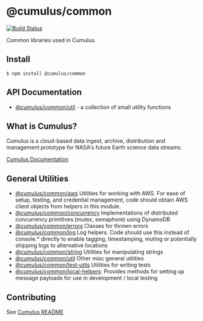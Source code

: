 # @cumulus/common

[![Build Status](https://travis-ci.org/nasa/cumulus.svg?branch=master)](https://travis-ci.org/nasa/cumulus)

Common libraries used in Cumulus.

## Install
```
$ npm install @cumulus/common
```

## API Documentation
* [@cumulus/common/util](./README-util.md) - a collection of small utility
  functions

## What is Cumulus?

Cumulus is a cloud-based data ingest, archive, distribution and management prototype for NASA's future Earth science data streams.

[Cumulus Documentation](https://nasa.github.io/cumulus)

## General Utilities

 * [@cumulus/common/aws](./aws.js)
   Utilities for working with AWS. For ease of setup, testing, and credential management, code
   should obtain AWS client objects from helpers in this module.
 * [@cumulus/common/concurrency](./concurrency.js)
   Implementations of distributed concurrency primitives (mutex, semaphore) using DynamoDB
 * [@cumulus/common/errors](./errors.js)
   Classes for thrown errors
 * [@cumulus/common/log](./log.js)
   Log helpers. Code should use this instead of console.* directly to enable tagging, timestamping,
   muting or potentially shipping logs to alternative locations
 * [@cumulus/common/string](./string.js)
   Utilities for manipulating strings
 * [@cumulus/common/util](./util.js)
   Other misc general utilities
 * [@cumulus/common/test-utils](./test-utils.js)
   Utilities for writing tests
 * [@cumulus/common/local-helpers](./local-helpers.js):
   Provides methods for setting up message payloads for use in development / local testing

## Contributing

See [Cumulus README](https://github.com/nasa/cumulus/blob/master/README.md#installing-and-deploying)
